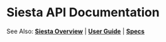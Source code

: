 # Siesta API Documentation

See Also: **[Siesta Overview](http://bustoutsolutions.github.io/siesta/.md)** | **[User Guide](http://bustoutsolutions.github.io/siesta/guide/)** | **[Specs](https://bustoutsolutions.github.io/siesta/specs/)**
